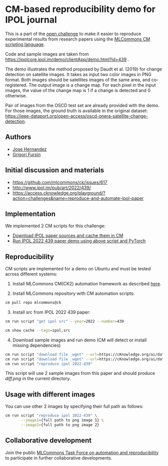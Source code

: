 # CM-based reproducibility demo for IPOL journal

This is a part of the [open challenge](https://access.cknowledge.org/playground/?action=challenges&name=f284c08891c44058) 
to make it easier to reproduce experimental results from research papers 
using the [MLCommons CM scripting language](https://github.com/mlcommons/ck).

Code and sample images are taken from https://ipolcore.ipol.im/demo/clientApp/demo.html?id=439 .

The demo illustrates the method proposed by Daudt et al. (2019) for change detection on satellite images. It takes as input two color images in PNG format. Both images should be satellites images of the same area, and co-registered.
The output image is a change map. For each pixel in the input images, the value of the change map is 1 if a change is detected and 0 otherwise.

Pair of images from the OSCD test set are already provided with the demo. For those images, 
the ground truth is available in the original dataset: https://ieee-dataport.org/open-access/oscd-onera-satellite-change-detection.

## Authors

* [Jose Hernandez](https://www.linkedin.com/in/jose-hernandez-a261182b)
* [Grigori Fursin](https://cKnowledge.org/gfursin)

## Initial discussion and materials

* https://github.com/mlcommons/ck/issues/617
* http://www.ipol.im/pub/art/2022/439/
* https://access.cknowledge.org/playground/?action=challenges&name=reproduce-and-automate-ipol-paper

## Implementation

We implemented 2 CM scripts for this challenge:

* [Download IPOL paper sources and cache them in CM](https://github.com/mlcommons/ck/tree/master/cm-mlops/script/get-ipol-src)
* [Run IPOL 2022 439 paper demo using above script and PyTorch](https://github.com/mlcommons/ck/tree/master/cm-mlops/script/reproduce-ipol-paper-2022-439)

## Reproducibility

CM scripts are implemented for a demo on Ubuntu and must be tested across different systems:

1. Install MLCommons CM(CK2) automation framework as described [here](https://github.com/mlcommons/ck/blob/master/docs/installation.md).

2. Install MLCommons repository with CM automation scripts:

```bash
cm pull repo mlcommons@ck
```

3. Install src from IPOL 2022 439 paper:
```bash
cm run script "get ipol src" --year=2022 --number=439

cm show cache --tags=ipol,src
```

4. Download sample images and run demo (CM will detect or install missing dependencies)
```bash
cm run script "download file _wget" --url=https://cKnowledge.org/ai/data/ipol-paper-2024-439-sample-image-1.png --verify=no --env.CM_DOWNLOAD_CHECKSUM=850639287ad23194576582680c2ecfc3
cm run script "download file _wget" --url=https://cKnowledge.org/ai/data/ipol-paper-2024-439-sample-image-2.png --verify=no --env.CM_DOWNLOAD_CHECKSUM=31364c03d91873ed2d244cce6d664dd0
cm run script "reproduce ipol 2022-439"
```

This script will use 2 sample images from this paper
and should produce *diff.png* in the current directory.

## Usage with different images

You can use other 2 images by specifying their full path as follows:
```bash
cm run script "reproduce ipol 2022-439" \
       --image1={full path to png image 1} \
       --image2={full path to png image 2}
```

## Collaborative development

Join the public [MLCommons Task Force on automation and reproducibility](https://github.com/mlcommons/ck/blob/master/docs/taskforce.md)
to participate in further collaborative developments.
